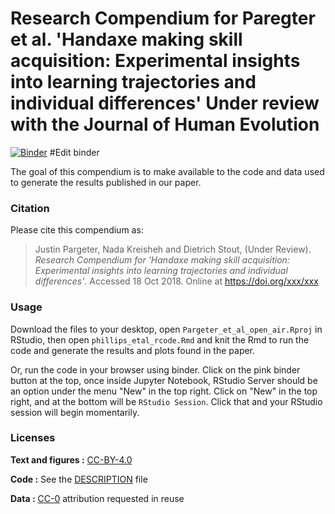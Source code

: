 Research Compendium for Paregter et al. 'Handaxe making skill acquisition: Experimental insights into learning trajectories and individual differences' Under review with the Journal of Human Evolution
======================

[![Binder](http://mybinder.org/badge.svg)](http://mybinder.org/v2/gh/mrpargeter/phillips_et_al_preservation/master) #Edit binder

The goal of this compendium is to make available to the code and data used to generate the results published in our paper. 

### Citation

Please cite this compendium as:

>  Justin Pargeter, Nada Kreisheh and Dietrich Stout, (Under Review). *Research Compendium for 'Handaxe making skill acquisition: Experimental insights into learning trajectories and individual differences'*. Accessed 18 Oct 2018. Online at <https://doi.org/xxx/xxx>

### Usage

Download the files to your desktop, open `Pargeter_et_al_open_air.Rproj` in RStudio, then open `phillips_etal_rcode.Rmd` and knit the Rmd to run the code and generate the results and plots found in the paper. 

Or, run the code in your browser using binder. Click on the pink binder button at the top, once inside Jupyter Notebook, RStudio Server should be an option under the menu "New" in the top right. Click on "New" in the top right, and at the bottom will be `RStudio Session`. Click that and your RStudio session will begin momentarily.

### Licenses

**Text and figures :** [CC-BY-4.0](http://creativecommons.org/licenses/by/4.0/)

**Code :** See the [DESCRIPTION](DESCRIPTION) file

**Data :** [CC-0](http://creativecommons.org/publicdomain/zero/1.0/) attribution requested in reuse
